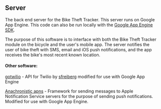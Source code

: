 ## Server

The back end server for the Bike Theft Tracker.  This server runs on Google App Engine.  This code can also be run locally with the [Google App Engine SDK](https://developers.google.com/appengine/downloads).

The purpose of this software is to interface with both the Bike Theft Tracker module on the bicycle and the user's mobile app.  The server notifies the user of bike theft with SMS, email and iOS push notifications, and the app receives the bike's most recent known location.

#### Other software:
[gotwilio](https://github.com/sfreiberg/gotwilio/blob/master/gotwilio.go) - API for Twilio by [sfreiberg](https://github.com/sfreiberg) modified for use with Google App Engine

[Anachronistic apns](https://github.com/anachronistic/apns/) - Framework for sending messages to Apple Notification Service servers for the purpose of sending push notifications.  Modified for use with Google App Engine.
